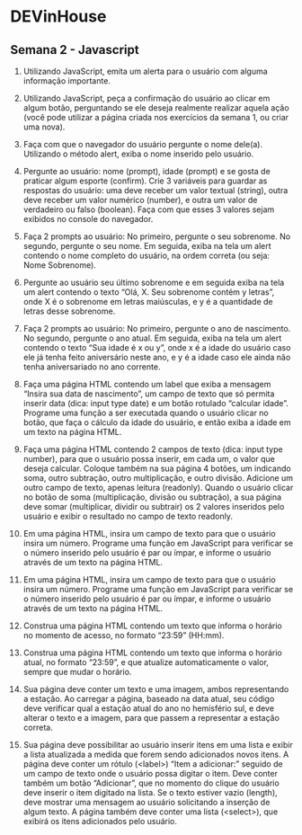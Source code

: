 # DEVinHouse
## Semana 2 - Javascript

1) Utilizando JavaScript, emita um alerta para o usuário com alguma informação importante.

2) Utilizando JavaScript, peça a confirmação do usuário ao clicar em algum botão, perguntando se ele deseja realmente realizar aquela ação (você pode utilizar a página criada nos exercícios da semana 1, ou criar uma nova).

3) Faça com que o navegador do usuário pergunte o nome dele(a). Utilizando o método alert, exiba o nome inserido pelo usuário.

4) Pergunte ao usuário: nome (prompt), idade (prompt) e se gosta de praticar algum esporte (confirm). Crie 3 variáveis para guardar as respostas do usuário: uma deve receber um valor textual (string), outra deve receber um valor numérico (number), e outra um valor de verdadeiro ou falso (boolean). Faça com que esses 3 valores sejam exibidos no console do navegador.

5) Faça 2 prompts ao usuário: No primeiro, pergunte o seu sobrenome. No segundo, pergunte o seu nome. Em seguida, exiba na tela um alert contendo o nome completo do usuário, na ordem correta (ou seja: Nome Sobrenome).

6) Pergunte ao usuário seu último sobrenome e em seguida exiba na tela um alert contendo o texto “Olá, X. Seu sobrenome contém y letras”, onde X é o sobrenome em letras maiúsculas, e y é a quantidade de letras desse sobrenome.

7) Faça 2 prompts ao usuário: No primeiro, pergunte o ano de nascimento. No segundo, pergunte o ano atual. Em seguida, exiba na tela um alert contendo o texto “Sua idade é x ou y”, onde x é a idade do usuário caso ele já tenha feito aniversário neste ano, e y é a idade caso ele ainda não tenha aniversariado no ano corrente.

8) Faça uma página HTML contendo um label que exiba a mensagem “Insira sua data de nascimento”, um campo de texto que só permita inserir data (dica: input type date) e um botão rotulado “calcular idade”. Programe uma função a ser executada quando o usuário clicar no botão, que faça o cálculo da idade do usuário, e então exiba a idade em um texto na página HTML.

9) Faça uma página HTML contendo 2 campos de texto (dica: input type number), para que o usuário possa inserir, em cada um, o valor que deseja calcular. Coloque também na sua página 4 botões, um indicando soma, outro subtração, outro multiplicação, e outro divisão. Adicione um outro campo de texto, apenas leitura (readonly). Quando o usuário clicar no botão de soma (multiplicação, divisão ou subtração), a sua página deve somar (multiplicar, dividir ou subtrair) os 2 valores inseridos pelo usuário e exibir o resultado no campo de texto readonly.

10) Em uma página HTML, insira um campo de texto para que o usuário insira um número. Programe uma função em JavaScript para verificar se o número inserido pelo usuário é par ou ímpar, e informe o usuário através de um texto na página HTML.

11) Em uma página HTML, insira um campo de texto para que o usuário insira um número. Programe uma função em JavaScript para verificar se o número inserido pelo usuário é par ou ímpar, e informe o usuário através de um texto na página HTML.

12) Construa uma página HTML contendo um texto que informa o horário no momento de acesso, no formato “23:59” (HH:mm).

13) Construa uma página HTML contendo um texto que informa o horário atual, no formato “23:59”, e que atualize automaticamente o valor, sempre que mudar o horário.

14) Sua página deve conter um texto e uma imagem, ambos representando a estação. Ao carregar a página, baseado na data atual, seu código deve verificar qual a estação atual do ano no hemisfério sul, e deve alterar o texto e a imagem, para que passem a representar a estação correta.

15) Sua página deve possibilitar ao usuário inserir itens em uma lista e exibir a lista atualizada a medida que forem sendo adicionados novos itens. A página deve conter um rótulo (&lt;label&gt;) “Item a adicionar:” seguido de um campo de texto onde o usuário possa digitar o item. Deve conter também um botão “Adicionar”, que no momento do clique do usuário deve inserir o item digitado na lista. Se o texto estiver vazio (length), deve mostrar uma mensagem ao usuário solicitando a inserção de algum texto. A página também deve conter uma lista (&lt;select&gt;), que exibirá os itens adicionados pelo usuário.
